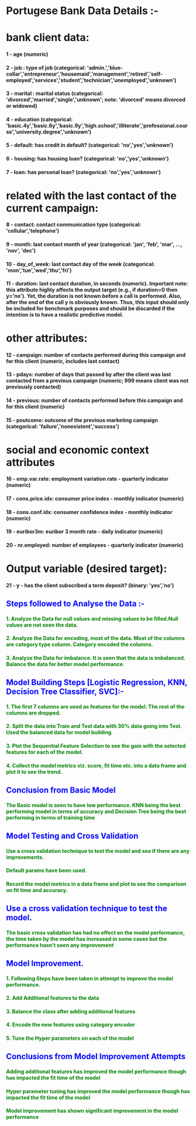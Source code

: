 # Portugese Bank Data Details :- 

# bank client data:
#### 1 - age (numeric)
#### 2 - job : type of job (categorical: 'admin.','blue-collar','entrepreneur','housemaid','management','retired','self-employed','services','student','technician','unemployed','unknown')
#### 3 - marital : marital status (categorical: 'divorced','married','single','unknown'; note: 'divorced' means divorced or widowed)
#### 4 - education (categorical: 'basic.4y','basic.6y','basic.9y','high.school','illiterate','professional.course','university.degree','unknown')
#### 5 - default: has credit in default? (categorical: 'no','yes','unknown')
#### 6 - housing: has housing loan? (categorical: 'no','yes','unknown')
#### 7 - loan: has personal loan? (categorical: 'no','yes','unknown')
# related with the last contact of the current campaign:
#### 8 - contact: contact communication type (categorical: 'cellular','telephone')
#### 9 - month: last contact month of year (categorical: 'jan', 'feb', 'mar', ..., 'nov', 'dec')
#### 10 - day_of_week: last contact day of the week (categorical: 'mon','tue','wed','thu','fri')
#### 11 - duration: last contact duration, in seconds (numeric). Important note: this attribute highly affects the output target (e.g., if duration=0 then y='no'). Yet, the duration is not known before a call is performed. Also, after the end of the call y is obviously known. Thus, this input should only be included for benchmark purposes and should be discarded if the intention is to have a realistic predictive model.
# other attributes:
#### 12 - campaign: number of contacts performed during this campaign and for this client (numeric, includes last contact)
#### 13 - pdays: number of days that passed by after the client was last contacted from a previous campaign (numeric; 999 means client was not previously contacted)
#### 14 - previous: number of contacts performed before this campaign and for this client (numeric)
#### 15 - poutcome: outcome of the previous marketing campaign (categorical: 'failure','nonexistent','success')
# social and economic context attributes
#### 16 - emp.var.rate: employment variation rate - quarterly indicator (numeric)
#### 17 - cons.price.idx: consumer price index - monthly indicator (numeric)
#### 18 - cons.conf.idx: consumer confidence index - monthly indicator (numeric)
#### 19 - euribor3m: euribor 3 month rate - daily indicator (numeric)
#### 20 - nr.employed: number of employees - quarterly indicator (numeric)

# Output variable (desired target):
#### 21 - y - has the client subscribed a term deposit? (binary: 'yes','no')


## <span style="color:blue">Steps followed to Analyse the Data :-</span>

#### <span style="color:green">1. Analyze the Data for null values and missing values to be filled.Null values are not seen the data.</span>
#### <span style="color:green">2. Analyze the Data for encoding, most of the data. Most of the columns are category type column. Category encoded the columns.</span>
#### <span style="color:green">3. Analyze the Data for imbalance. It is seen that the data is imbalanced. Balance the data for better model performance.</span>

## <span style="color:blue">Model Building Steps [Logistic Regression, KNN, Decision Tree Classifier, SVC]:-</span>

#### <span style="color:green">1. The first 7 columns are used as features for the model. The rest of the columns are dropped.</span>
#### <span style="color:green">2. Split the data into Train and Test data with 30% data going into Test. Used the balanced data for model building</span>
#### <span style="color:green">3. Plot the Sequential Feature Selection to see the gain with the selected features for each of the model.</span>
#### <span style="color:green">4. Collect the model metrics viz. score, fit time etc. into a data frame and plot it to see the trend.</span>

## <span style="color:blue">Conclusion from Basic Model</span>

#### <span style="color:green">The Basic model is seen to have low performance. KNN being the best performing model in terms of accuracy and Decision Tree being the best performing in terms of training time</span>

## <span style="color:blue">Model Testing and Cross Validation</span>

#### <span style="color:green">Use a cross validation technique to test the model and see if there are any improvements.</span>
#### <span style="color:green">Default params have been used.</span>
#### <span style="color:green">Record the model metrics in a data frame and plot to see the comparison on fit time and accuracy.</span>

## <span style="color:blue">Use a cross validation technique to test the model.</span>

#### <span style="color:green">The basic cross validation has had no effect on the model performance, the time taken by the model has increased in some cases but the performance hasn't seen any improvement</span>

## <span style="color:blue">Model Improvement.</span>

#### <span style="color:green">1. Following Steps have been taken in attempt to improve the model performance.</span>
#### <span style="color:green">2. Add Additional features to the data</span>
#### <span style="color:green">3. Balance the class after adding additional features</span>
#### <span style="color:green">4. Encode the new features using category encoder</span>
#### <span style="color:green">5. Tune the Hyper parameters on each of the model</span>

## <span style="color:blue">Conclusions from Model Improvement Attempts</span>

#### <span style="color:green">Adding additional features has improved the model performance though has impacted the fit time of the model</span>
#### <span style="color:green">Hyper parameter tuning has improved the model performance though has impacted the fit time of the model</span>
#### <span style="color:green">Model improvement has shown significant improvement in the model performance</span>
